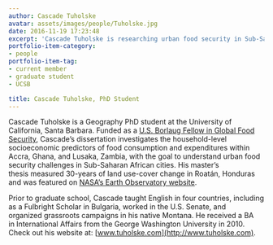 ```yaml
---
author: Cascade Tuholske
avatar: assets/images/people/Tuholske.jpg
date: 2016-11-19 17:23:48
excerpt: 'Cascade Tuholske is researching urban food security in Sub-Saharan Africa. '
portfolio-item-category:
- people
portfolio-item-tag:
- current member
- graduate student
- UCSB

title: Cascade Tuholske, PhD Student
---
```


 

Cascade Tuholske is a Geography PhD student at the University of California, Santa Barbara. Funded as a [U.S. Borlaug Fellow in Global Food Security](http://www.purdue.edu/discoverypark/food/borlaugfellows/), Cascade’s dissertation investigates the household-level socioeconomic predictors of food consumption and expenditures within Accra, Ghana, and Lusaka, Zambia, with the goal to understand urban food security challenges in Sub-Saharan African cities. His master’s thesis measured 30-years of land use-cover change in Roatán, Honduras and was featured on [NASA’s Earth Observatory website](http://earthobservatory.nasa.gov/IOTD/view.php?id=87557).

Prior to graduate school, Cascade taught English in four countries, including as a Fulbright Scholar in Bulgaria, worked in the U.S. Senate, and organized grassroots campaigns in his native Montana. He received a BA in International Affairs from the George Washington University in 2010. Check out his website at: [www.tuholske.com](http://www.tuholske.com).